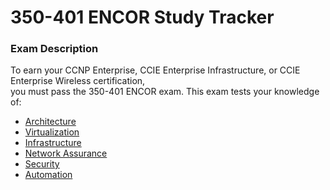 # 350-401 ENCOR Study Tracker
### Exam Description
To earn your CCNP Enterprise, CCIE Enterprise Infrastructure, or CCIE Enterprise Wireless certification,    
you must pass the 350-401 ENCOR exam.  This exam tests your knowledge of:

+ [Architecture](<topics/1. architecture/sec-details1.md>)
+ [Virtualization](<topics/2. virtualization/sec-details2.md>)
+ [Infrastructure](<topics/3. infrastructure/sec-details3.md>) 
+ [Network Assurance](<topics/4. network assurance/sec-details4.md>)
+ [Security](<topics/5. security/sec-details5.md>)
+ [Automation](<topics/6. automation/sec-details6.md>)
